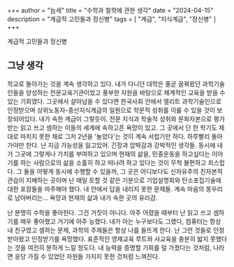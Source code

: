 +++
author = "늠세"
title = "수학과 철학에 관한 생각"
date = "2024-04-15"
description = "계급적 고민들과 정신병"
tags = [
"계급",
"지식계급",
"정신병"
]
+++

계급적 고민들과 정신병
<!--more-->

## 그냥 생각
학교로 돌아가는 것을 계속 생각하고 있다. 내가 다니던 대학은 줄곧 꿈꿔왔던 과학기술인들을 양성하는 전문교육기관이었고 풍부한 자원을 바탕으로 체계적인 교육을 받을 수 있는 기회였다. 그곳에서 살아남을 수 있다면 한국사회 안에서 엘리트 과학기술인으로 인정받으며 상위노동자-중산지식계급의 일원으로 학문적 성취를 이룰 수 있을 것이 보장되어있다. 내가 속한 계급이 그렇듯이. 전문 지식과 학술적 성취와 문화자본으로 평가받는 읽고 쓰고 셈하는 이들의 세계에 속하고픈 욕망이 있고. 그 곳에서 단 한 학기도 제대로 마치지 못한 채로 그저 2년을 '놀았다'는 것이 계속 서럽기만 하다. 하루빨리 돌아가야만 한다. 난 지금 가능성을 잃고있어. 긴장과 압박감과 강박적인 생각들. 
동시에 내가 그곳에 그렇게나 가치를 부여하고 있으며 현재의 삶을, 민중운동을 하고싶다는 이야기를 하는 사람으로의 삶을 소홀히 하고 떠나려 하고 있다는 것이 무척 불편하고 죄스럽다. 그 둘을 어떻게 동시에 수행할 수 있을까, 그 곳은 어디보다도 신자유주의 친자본적 관습이 지배하는 곳이며 난 매일 토할 것 같은 기분으로 기업설명회와 탄소포집기술에 대한 포장들을 마주해야 했다. 
내 안에서 답을 내리지 못한 문제들. 계속 마음의 몽우리로 남아버리는... 욕망과 현재의 삶과 내가 속한 곳의 유리감.

난 분명히 수학을 좋아한다. 그건 거짓이 아니다. 아주 어렸을 때부터 난 읽고 쓰고 셈하기를 매우 좋아했고 거기에 아주 능했다. 내가 아는 누구보다도 그랬다, 컴퓨터는 항상 내 친구였고 셈하는 문제, 과학의 주제들은 항상 나를 들뜨게 한다. 난 그런 것들로 인정받아왔고 인정받기를 욕망했다. 표준적인 영재교육 루트와 사교육을 충분히 밟지 못했다는 것을 여전히 분하게 느낄 정도다. 내 능력을 증명할 기회를 덜 가졌다는 것처럼, 나라면 응당 가질 수 있었던 자원들 가지지 못한 것처럼 느껴진다. 
